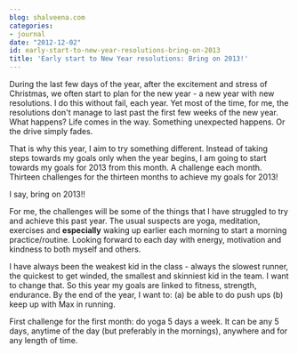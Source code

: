 ```yaml
---
blog: shalveena.com
categories:
- journal
date: "2012-12-02"
id: early-start-to-new-year-resolutions-bring-on-2013
title: 'Early start to New Year resolutions: Bring on 2013!'
---
```


During the last few days of the year, after the excitement and stress of Christmas, we often start to plan for the new year - a new year with new resolutions. I do this without fail, each year. Yet most of the time, for me, the resolutions don't manage to last past the first few weeks of the new year. What happens? Life comes in the way. Something unexpected happens. Or the drive simply fades.  
  
That is why this year, I aim to try something different. Instead of taking steps towards my goals only when the year begins, I am going to start towards my goals for 2013 from this month. A challenge each month. Thirteen challenges for the thirteen months to achieve my goals for 2013!  
  
I say, bring on 2013!!  
  
For me, the challenges will be some of the things that I have struggled to try and achieve this past year. The usual suspects are yoga, meditation, exercises and **especially** waking up earlier each morning to start a morning practice/routine. Looking forward to each day with energy, motivation and kindness to both myself and others.  
  
I have always been the weakest kid in the class - always the slowest runner, the quickest to get winded, the smallest and skinniest kid in the team. I want to change that. So this year my goals are linked to fitness, strength, endurance. By the end of the year, I want to: (a) be able to do push ups (b) keep up with Max in running.  
  
First challenge for the first month: do yoga 5 days a week. It can be any 5 days, anytime of the day (but preferably in the mornings), anywhere and for any length of time.
